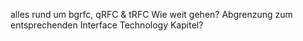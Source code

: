


alles rund um bgrfc, qRFC & tRFC
Wie weit gehen?
Abgrenzung zum entsprechenden Interface Technology Kapitel?